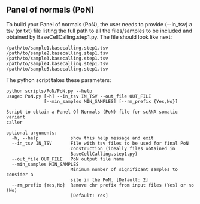 ## Panel of normals (PoN)
To build your Panel of normals (PoN), the user needs to provide (--in_tsv) a tsv (or txt) file listing the full path to all the files/samples to be included and obtained by BaseCellCalling.step1.py. The file should look like next:

```
/path/to/sample1.basecalling.step1.tsv
/path/to/sample2.basecalling.step1.tsv
/path/to/sample3.basecalling.step1.tsv
/path/to/sample4.basecalling.step1.tsv
/path/to/sample5.basecalling.step1.tsv
```

The python script takes these parameters:

```
python scripts/PoN/PoN.py --help
usage: PoN.py [-h] --in_tsv IN_TSV --out_file OUT_FILE
              [--min_samples MIN_SAMPLES] [--rm_prefix {Yes,No}]

Script to obtain a Panel Of Normals (PoN) file for scRNA somatic variant
caller

optional arguments:
  -h, --help            show this help message and exit
  --in_tsv IN_TSV       File with tsv files to be used for final PoN
                        construction (ideally files obtained in
                        BaseCellCalling.step1.py)
  --out_file OUT_FILE   PoN output file name
  --min_samples MIN_SAMPLES
                        Minimum number of significant samples to consider a
                        site in the PoN. [Default: 2]
  --rm_prefix {Yes,No}  Remove chr prefix from input files (Yes) or no (No)
                        [Default: Yes]
```
